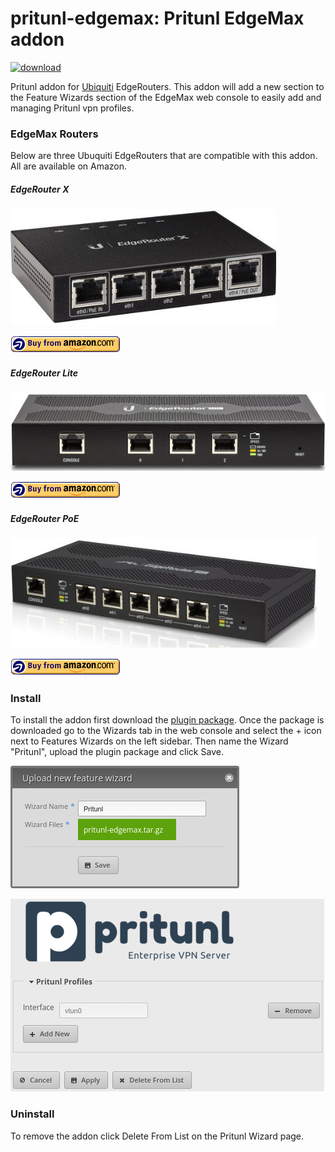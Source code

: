 # pritunl-edgemax: Pritunl EdgeMax addon

[![download](https://img.shields.io/badge/download-plugin-55acee.svg?style=flat)](https://github.com/pritunl/pritunl-edgemax/raw/master/pritunl-edgemax.tar.gz)

Pritunl addon for [Ubiquiti](https://www.ubnt.com/) EdgeRouters. This addon
will add a new section to the Feature Wizards section of the EdgeMax web
console to easily add and managing Pritunl vpn profiles.

### EdgeMax Routers

Below are three Ubuquiti EdgeRouters that are compatible with this addon. All
are available on Amazon.

##### EdgeRouter X

[![ubntX](img/ubntX.jpg)](http://www.amazon.com/gp/product/B00YFJT29C/ref=as_li_qf_sp_asin_il_tl?ie=UTF8&camp=1789&creative=9325&creativeASIN=B00YFJT29C&linkCode=as2&tag=pritunl-20&linkId=HSAPRM4CC524QR7A)

[![amzn](img/amzn.png)](http://www.amazon.com/gp/product/B00YFJT29C/ref=as_li_qf_sp_asin_il_tl?ie=UTF8&camp=1789&creative=9325&creativeASIN=B00YFJT29C&linkCode=as2&tag=pritunl-20&linkId=HSAPRM4CC524QR7A)

##### EdgeRouter Lite

[![ubntL](img/ubntL.jpg)](http://www.amazon.com/gp/product/B00HXT8EKE/ref=as_li_qf_sp_asin_il_tl?ie=UTF8&camp=1789&creative=9325&creativeASIN=B00HXT8EKE&linkCode=as2&tag=pritunl-20&linkId=6MLKASTDLLYSSNFF)

[![amzn](img/amzn.png)](http://www.amazon.com/gp/product/B00HXT8EKE/ref=as_li_qf_sp_asin_il_tl?ie=UTF8&camp=1789&creative=9325&creativeASIN=B00HXT8EKE&linkCode=as2&tag=pritunl-20&linkId=6MLKASTDLLYSSNFF)

##### EdgeRouter PoE

[![ubnt5](img/ubnt5.jpg)](http://www.amazon.com/gp/product/B00E77N3WE/ref=as_li_qf_sp_asin_il_tl?ie=UTF8&camp=1789&creative=9325&creativeASIN=B00E77N3WE&linkCode=as2&tag=pritunl-20&linkId=SHG4FHGP4LE7ZH7T)

[![amzn](img/amzn.png)](http://www.amazon.com/gp/product/B00E77N3WE/ref=as_li_qf_sp_asin_il_tl?ie=UTF8&camp=1789&creative=9325&creativeASIN=B00E77N3WE&linkCode=as2&tag=pritunl-20&linkId=SHG4FHGP4LE7ZH7T)

### Install

To install the addon first download the
[plugin package](https://github.com/pritunl/pritunl-edgemax/raw/master/pritunl-edgemax.tar.gz).
Once the package is downloaded go to the Wizards tab
in the web console and select the + icon next to Features Wizards on the left
sidebar. Then name the Wizard "Pritunl", upload the plugin package and click
Save.

![ubntX](img/screenshot0.png)

![ubntX](img/screenshot1.png)

### Uninstall

To remove the addon click Delete From List on the Pritunl Wizard page.
